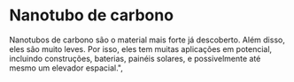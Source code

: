 # Nanotubo de carbono

Nanotubos de carbono são o material mais forte já descoberto. Além disso, eles
são muito leves. Por isso, eles tem muitas aplicações em potencial, incluindo
construções, baterias, painéis solares, e possivelmente até mesmo um elevador
espacial.",
